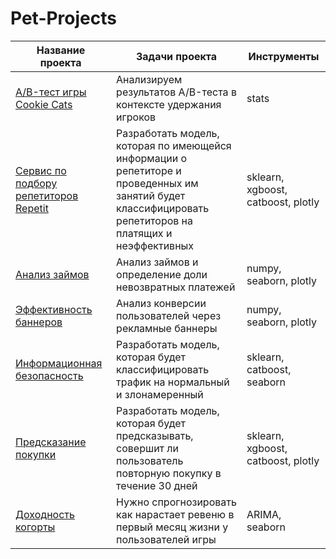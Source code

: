 # Pet-Projects

| Название проекта | Задачи проекта | Инструменты | 
|---|---|---|
| [A/B-тест игры Cookie Cats](https://github.com/dimakhokhlov/Pet-Projects/blob/main/AB-%D1%82%D0%B5%D1%81%D1%82%D1%8B%20%D0%B8%D0%B3%D1%80%D1%8B/AB-%D1%82%D0%B5%D1%81%D1%82%D1%8B%20%D0%B8%D0%B3%D1%80%D1%8B%20Coockie%20Cats.ipynb) | Анализируем результатов A/B-теста в контексте удержания игроков | stats |
| [Сервис по подбору репетиторов Repetit](https://github.com/dimakhokhlov/Pet-Projects/blob/main/Repetit/Repetit.ipynb) | Разработать модель, которая по имеющейся информации о репетиторе и проведенных им занятий будет классифицировать репетиторов на платящих и неэффективных | sklearn, xgboost, catboost, plotly |
| [Анализ займов](https://github.com/dimakhokhlov/Pet-Projects/blob/main/%D0%90%D0%BD%D0%B0%D0%BB%D0%B8%D0%B7%20%D0%B7%D0%B0%D0%B9%D0%BC%D0%BE%D0%B2/%D0%90%D0%BD%D0%B0%D0%BB%D0%B8%D0%B7%20%D0%B7%D0%B0%D0%B9%D0%BC%D0%BE%D0%B2.ipynb) | Анализ займов и определение доли невозвратных платежей | numpy, seaborn, plotly |
| [Эффективность баннеров](https://github.com/dimakhokhlov/Pet-Projects/blob/main/%D0%90%D0%BD%D0%B0%D0%BB%D0%B8%D0%B7%20%D1%8D%D1%84%D1%84%D0%B5%D0%BA%D1%82%D0%B8%D0%B2%D0%BD%D0%BE%D1%81%D1%82%D0%B8%20%D0%B1%D0%B0%D0%BD%D0%BD%D0%B5%D1%80%D0%BE%D0%B2/%D0%9A%D0%BE%D0%BD%D0%B2%D0%B5%D1%80%D1%81%D0%B8%D1%8F%20%D0%B1%D0%B0%D0%BD%D0%BD%D0%B5%D1%80%D0%BE%D0%B2.ipynb) | Анализ конверсии пользователей через рекламные баннеры | numpy, seaborn, plotly |
| [Информационная безопасность](https://github.com/dimakhokhlov/Pet-Projects/blob/main/%D0%98%D0%BD%D1%84%D0%BE%D1%80%D0%BC%D0%B0%D1%86%D0%B8%D0%BE%D0%BD%D0%BD%D0%B0%D1%8F%20%D0%B1%D0%B5%D0%B7%D0%BE%D0%BF%D0%B0%D1%81%D0%BD%D0%BE%D1%81%D1%82%D1%8C/%D0%98%D0%BD%D1%84%D0%BE%D1%80%D0%BC%D0%B0%D1%86%D0%B8%D0%BE%D0%BD%D0%BD%D0%B0%D1%8F%20%D0%B1%D0%B5%D0%B7%D0%BE%D0%BF%D0%B0%D1%81%D0%BD%D0%BE%D1%81%D1%82%D1%8C.ipynb) | Разработать модель, которая будет классифицировать трафик на нормальный и злонамеренный | sklearn, catboost, seaborn |
| [Предсказание покупки](https://github.com/dimakhokhlov/Pet-Projects/blob/main/%D0%9F%D1%80%D0%B5%D0%B4%D1%81%D0%BA%D0%B0%D0%B7%D0%B0%D0%BD%D0%B8%D0%B5%20%D0%BF%D0%BE%D0%BA%D1%83%D0%BF%D0%BA%D0%B8/%D0%9F%D1%80%D0%B5%D0%B4%D1%81%D0%BA%D0%B0%D0%B7%D0%B0%D0%BD%D0%B8%D0%B5%20%D0%BF%D0%BE%D0%BA%D1%83%D0%BF%D0%BA%D0%B8.ipynb) | Разработать модель, которая будет предсказывать, совершит ли пользователь повторную покупку в течение 30 дней | sklearn, xgboost, catboost, plotly |
| [Доходность когорты](https://github.com/dimakhokhlov/Pet-Projects/blob/main/%D0%9F%D1%80%D0%BE%D0%B3%D0%BD%D0%BE%D0%B7%20%D1%80%D0%B5%D0%B2%D0%B5%D0%BD%D1%8E%20%D0%BA%D0%BE%D0%B3%D0%BE%D1%80%D1%82%D1%8B/%D0%9F%D1%80%D0%BE%D0%B3%D0%BD%D0%BE%D0%B7%20%D1%80%D0%B5%D0%B2%D0%B5%D0%BD%D1%8E%20%D0%BA%D0%BE%D0%B3%D0%BE%D1%80%D1%82%D1%8B.ipynb) | Нужно спрогнозировать как нарастает ревеню в первый месяц жизни у пользователей игры | ARIMA, seaborn |